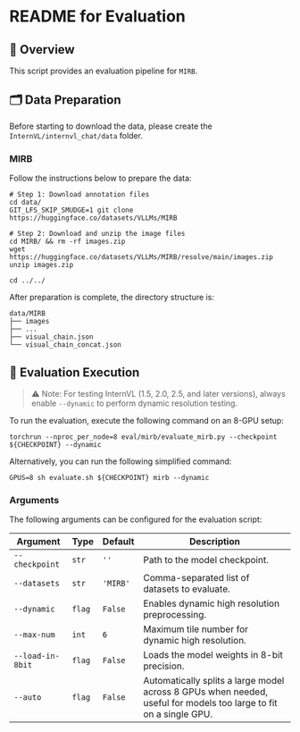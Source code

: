 # README for Evaluation

## 🌟 Overview

This script provides an evaluation pipeline for `MIRB`.

## 🗂️ Data Preparation

Before starting to download the data, please create the `InternVL/internvl_chat/data` folder.

### MIRB

Follow the instructions below to prepare the data:

```shell
# Step 1: Download annotation files
cd data/
GIT_LFS_SKIP_SMUDGE=1 git clone https://huggingface.co/datasets/VLLMs/MIRB

# Step 2: Download and unzip the image files
cd MIRB/ && rm -rf images.zip
wget https://huggingface.co/datasets/VLLMs/MIRB/resolve/main/images.zip
unzip images.zip

cd ../../
```

After preparation is complete, the directory structure is:

```shell
data/MIRB
├── images
├── ...
├── visual_chain.json
└── visual_chain_concat.json
```

## 🏃 Evaluation Execution

> ⚠️ Note: For testing InternVL (1.5, 2.0, 2.5, and later versions), always enable `--dynamic` to perform dynamic resolution testing.

To run the evaluation, execute the following command on an 8-GPU setup:

```shell
torchrun --nproc_per_node=8 eval/mirb/evaluate_mirb.py --checkpoint ${CHECKPOINT} --dynamic
```

Alternatively, you can run the following simplified command:

```shell
GPUS=8 sh evaluate.sh ${CHECKPOINT} mirb --dynamic
```

### Arguments

The following arguments can be configured for the evaluation script:

| Argument         | Type   | Default  | Description                                                                                                       |
| ---------------- | ------ | -------- | ----------------------------------------------------------------------------------------------------------------- |
| `--checkpoint`   | `str`  | `''`     | Path to the model checkpoint.                                                                                     |
| `--datasets`     | `str`  | `'MIRB'` | Comma-separated list of datasets to evaluate.                                                                     |
| `--dynamic`      | `flag` | `False`  | Enables dynamic high resolution preprocessing.                                                                    |
| `--max-num`      | `int`  | `6`      | Maximum tile number for dynamic high resolution.                                                                  |
| `--load-in-8bit` | `flag` | `False`  | Loads the model weights in 8-bit precision.                                                                       |
| `--auto`         | `flag` | `False`  | Automatically splits a large model across 8 GPUs when needed, useful for models too large to fit on a single GPU. |
